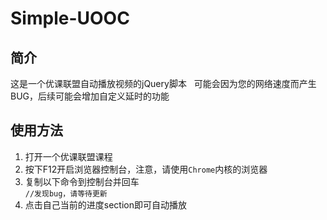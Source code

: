 # Simple-UOOC

## 简介
这是一个优课联盟自动播放视频的jQuery脚本  
可能会因为您的网络速度而产生BUG，后续可能会增加自定义延时的功能

## 使用方法
1. 打开一个优课联盟课程
1. 按下F12开启浏览器控制台，注意，请使用`Chrome`内核的浏览器
1. 复制以下命令到控制台并回车  
`//发现bug，请等待更新`
1. 点击自己当前的进度section即可自动播放
